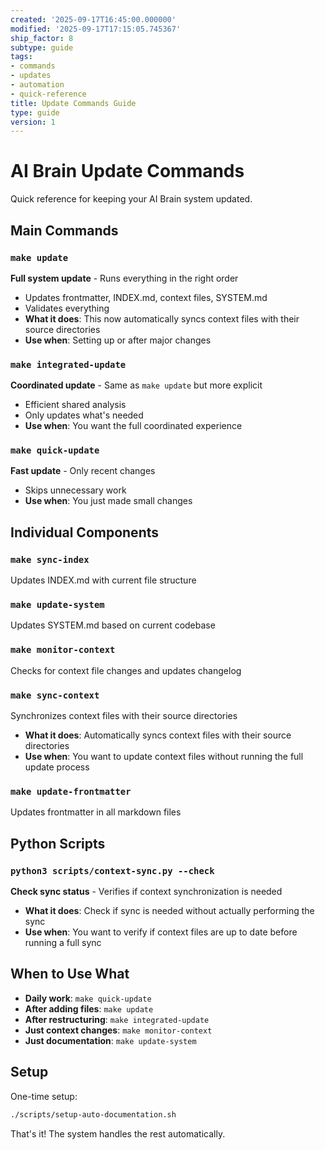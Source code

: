 ```yaml
---
created: '2025-09-17T16:45:00.000000'
modified: '2025-09-17T17:15:05.745367'
ship_factor: 8
subtype: guide
tags:
- commands
- updates
- automation
- quick-reference
title: Update Commands Guide
type: guide
version: 1
---
```


# AI Brain Update Commands

Quick reference for keeping your AI Brain system updated.

## Main Commands

### `make update`
**Full system update** - Runs everything in the right order
- Updates frontmatter, INDEX.md, context files, SYSTEM.md
- Validates everything
- **What it does**: This now automatically syncs context files with their source directories
- **Use when**: Setting up or after major changes

### `make integrated-update` 
**Coordinated update** - Same as `make update` but more explicit
- Efficient shared analysis
- Only updates what's needed
- **Use when**: You want the full coordinated experience

### `make quick-update`
**Fast update** - Only recent changes
- Skips unnecessary work
- **Use when**: You just made small changes

## Individual Components

### `make sync-index`
Updates INDEX.md with current file structure

### `make update-system` 
Updates SYSTEM.md based on current codebase

### `make monitor-context`
Checks for context file changes and updates changelog

### `make sync-context`
Synchronizes context files with their source directories
- **What it does**: Automatically syncs context files with their source directories
- **Use when**: You want to update context files without running the full update process

### `make update-frontmatter`
Updates frontmatter in all markdown files

## Python Scripts

### `python3 scripts/context-sync.py --check`
**Check sync status** - Verifies if context synchronization is needed
- **What it does**: Check if sync is needed without actually performing the sync
- **Use when**: You want to verify if context files are up to date before running a full sync

## When to Use What

- **Daily work**: `make quick-update`
- **After adding files**: `make update`
- **After restructuring**: `make integrated-update`
- **Just context changes**: `make monitor-context`
- **Just documentation**: `make update-system`

## Setup

One-time setup:
```bash
./scripts/setup-auto-documentation.sh
```

That's it! The system handles the rest automatically.